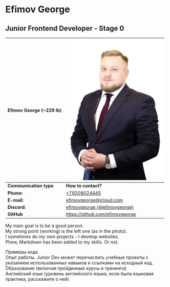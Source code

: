 # Efimov George
## Junior Frontend Developer - Stage 0

| Efimov George (~229 lb) | <img src="photo.jpeg" width="300" alt="photo efimov">   |
| ----- | -----|
| **Communication type** | **How to contact?** |
| **Phone:** | [+79208024445](tel:+79208024445) |
| **E-mail:** | efimovgeorge@icloud.com |
| **Discord:** | [efimovgeorge (@efimovgeorge)](https://discordapp.com/users/efimovgeorge#5086) |
| **GitHub** | https://github.com/efimovgeorge



My main goal is to be a good person.  
My strong point (working) is the left one (as in the photo).  
I sometimes do my own projects - I develop websites.  
Phew, Markdown has been added to my skills. Or not.  

Примеры кода  
Опыт работы. Junior Dev может перечислить учебные проекты с указанием использованных навыков и ссылками на исходный код.  
Образование (включая пройденные курсы и тренинги)  
Английский язык (уровень английского языка, если была языковая практика, расскажите о ней)  
